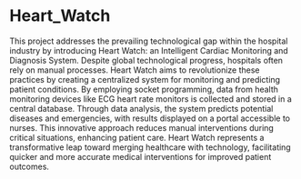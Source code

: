# Heart_Watch

This project addresses the prevailing technological gap within the hospital industry by introducing Heart Watch: an Intelligent Cardiac Monitoring and Diagnosis System. 
Despite global technological progress, hospitals often rely on manual processes. Heart Watch aims to revolutionize these practices by creating a centralized system for 
monitoring and predicting patient conditions. By employing socket programming, data from health monitoring devices like ECG heart rate monitors is collected and stored in a central database. 
Through data analysis, the system predicts potential diseases and emergencies, with results displayed on a portal accessible to nurses. This innovative approach reduces manual interventions 
during critical situations, enhancing patient care. Heart Watch represents a transformative leap toward merging healthcare with technology, facilitating quicker and more accurate medical 
interventions for improved patient outcomes. 
